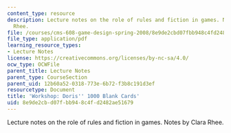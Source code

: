 ```yaml
---
content_type: resource
description: Lecture notes on the role of rules and fiction in games. Notes by Clara
  Rhee.
file: /courses/cms-608-game-design-spring-2008/8e9de2cbd07fbb948c4fd2482ae51679_MITCMS_608s08_lec_notes11.pdf
file_type: application/pdf
learning_resource_types:
- Lecture Notes
license: https://creativecommons.org/licenses/by-nc-sa/4.0/
ocw_type: OCWFile
parent_title: Lecture Notes
parent_type: CourseSection
parent_uid: 12b60a52-0318-773e-6b72-f3b8c191d3ef
resourcetype: Document
title: 'Workshop: Doris'' 1000 Blank Cards'
uid: 8e9de2cb-d07f-bb94-8c4f-d2482ae51679
---
```

Lecture notes on the role of rules and fiction in games. Notes by Clara Rhee.